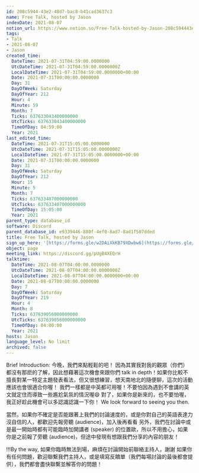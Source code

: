 ```yaml
---
id: 208c5944-43e2-48d7-bac8-b41cad3637c3
name: Free Talk, hosted by Jason
indexDate: 2021-08-07
notion_url: https://www.notion.so/Free-Talk-hosted-by-Jason-208c594443e248d7bac8b41cad3637c3
tags:
- Talk
- 2021-08-07
- Jason
created_time:
  DateTime: 2021-07-31T04:59:00.0000000
  UtcDateTime: 2021-07-31T04:59:00.0000000Z
  LocalDateTime: 2021-07-31T04:59:00.0000000+00:00
  Date: 2021-07-31T00:00:00.0000000
  Day: 31
  DayOfWeek: Saturday
  DayOfYear: 212
  Hour: 4
  Minute: 59
  Month: 7
  Ticks: 637633043400000000
  UtcTicks: 637633043400000000
  TimeOfDay: 04:59:00
  Year: 2021
last_edited_time:
  DateTime: 2021-07-31T15:05:00.0000000
  UtcDateTime: 2021-07-31T15:05:00.0000000Z
  LocalDateTime: 2021-07-31T15:05:00.0000000+00:00
  Date: 2021-07-31T00:00:00.0000000
  Day: 31
  DayOfWeek: Saturday
  DayOfYear: 212
  Hour: 15
  Minute: 5
  Month: 7
  Ticks: 637633407000000000
  UtcTicks: 637633407000000000
  TimeOfDay: 15:05:00
  Year: 2021
parent_type: database_id
software: Discord
parent_database_id: e9339446-880f-4ef0-8ad7-8ad1f507dded
title: Free Talk, hosted by Jason
sign_up_here: '[https://forms.gle/w2DAiXkKB79XDwbw6](https://forms.gle/w2DAiXkKB79XDwbw6)'
object: page
meeting_link: https://discord.gg/pUgB4XEQrH
talktime:
  DateTime: 2021-08-07T04:00:00.0000000
  UtcDateTime: 2021-08-07T04:00:00.0000000Z
  LocalDateTime: 2021-08-07T04:00:00.0000000+00:00
  Date: 2021-08-07T00:00:00.0000000
  Day: 7
  DayOfWeek: Saturday
  DayOfYear: 219
  Hour: 4
  Month: 8
  Ticks: 637639056000000000
  UtcTicks: 637639056000000000
  TimeOfDay: 04:00:00
  Year: 2021
hosts: Jason
language_level: No limit
archived: false
---
```






Brief Introduction: 今晚，我們來點輕鬆的吧！
因為其實我對我的觀眾（你們）都沒有那麽的了解，因此想藉著這次機會來跟你們 talk in depth！如果你比較不擅長對某一特定主題發表看法，但又很想練習，想天南地北的隨便聊，這次的活動應該也會很適合你喔！
我們一樣都是中英都可用喔！不要怕因為遇到不會講的英文就定住而導致一些尷尬氣氛的情況喔😄
對了，如果你是新來的，也不要怕喔，我正好趁此機會可以多認識認識一下你！
We look forward to seeing you then.

當然，如果你不確定是否能跟著上我們的討論速度的，或是你對自己的英語表達力沒自信的人，都歡迎先報旁聽 (audience)，加入後再看看
另外，我們在討論中或是最一開始時都有可能臨時加開講者 (speaker) 的位置歐，所以不用擔心，如果你是之前報了旁聽 (audience)，但途中發現有想跟我們分享的內容的朋友！

!!!By the way, 如果你臨時無法到場，麻煩在討論開始前聯絡主持人，謝謝
如果你有任何問題，歡迎聯繫我們主持人，或是填寫反饋單（我們每場討論的最後都會提供），我們都會盡快聯繫並解答你的問題！




